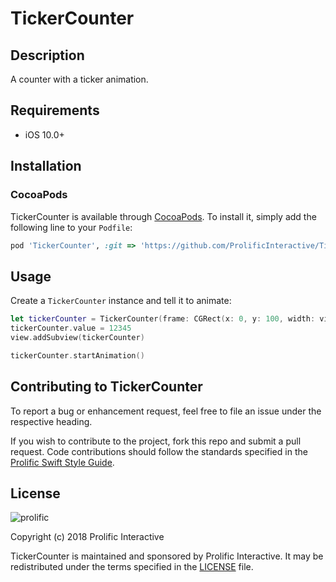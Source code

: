 # TickerCounter

## Description

A counter with a ticker animation.

## Requirements

* iOS 10.0+

## Installation

### CocoaPods
TickerCounter is available through [CocoaPods](http://cocoapods.org). To install
it, simply add the following line to your `Podfile`:


```ruby
pod 'TickerCounter', :git => 'https://github.com/ProlificInteractive/TickerCounter.git', :tag => '0.1.0'
```

## Usage

Create a `TickerCounter` instance and tell it to animate:

```swift
let tickerCounter = TickerCounter(frame: CGRect(x: 0, y: 100, width: view.frame.width, height: 65))
tickerCounter.value = 12345
view.addSubview(tickerCounter)

tickerCounter.startAnimation()
```

## Contributing to TickerCounter

To report a bug or enhancement request, feel free to file an issue under the respective heading.

If you wish to contribute to the project, fork this repo and submit a pull request. Code contributions should follow the standards specified in the [Prolific Swift Style Guide](https://github.com/prolificinteractive/swift-style-guide).

## License

![prolific](https://s3.amazonaws.com/prolificsitestaging/logos/Prolific_Logo_Full_Color.png)

Copyright (c) 2018 Prolific Interactive

TickerCounter is maintained and sponsored by Prolific Interactive. It may be redistributed under the terms specified in the [LICENSE] file.

[LICENSE]: ./LICENSE
